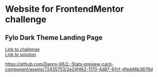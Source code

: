 # Website for FrontendMentor challenge

## Fylo Dark Theme Landing Page

[Link to challenge](https://www.frontendmentor.io/challenges/fylo-dark-theme-landing-page-5ca5f2d21e82137ec91a50fd)  
[Link to solution](https://www.frontendmentor.io/solutions/responsive-website-done-with-just-html-and-css-br7SJn6gL4)

https://github.com/Danny-06/2.-Stats-preview-card-component/assets/72435753/2e24f462-1170-4d87-97cf-4fed46b3676d

